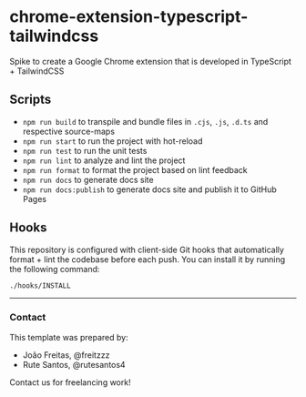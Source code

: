 # chrome-extension-typescript-tailwindcss

Spike to create a Google Chrome extension that is developed in TypeScript + TailwindCSS

## Scripts

- `npm run build` to transpile and bundle files in `.cjs`, `.js`, `.d.ts` and respective source-maps
- `npm run start` to run the project with hot-reload
- `npm run test` to run the unit tests
- `npm run lint` to analyze and lint the project
- `npm run format` to format the project based on lint feedback
- `npm run docs` to generate docs site
- `npm run docs:publish` to generate docs site and publish it to GitHub Pages

## Hooks

This repository is configured with client-side Git hooks that automatically format + lint the codebase before each push. You can install it by running the following command:

```bash
./hooks/INSTALL
```

---

### Contact

This template was prepared by:

- João Freitas, @freitzzz
- Rute Santos, @rutesantos4

Contact us for freelancing work!
